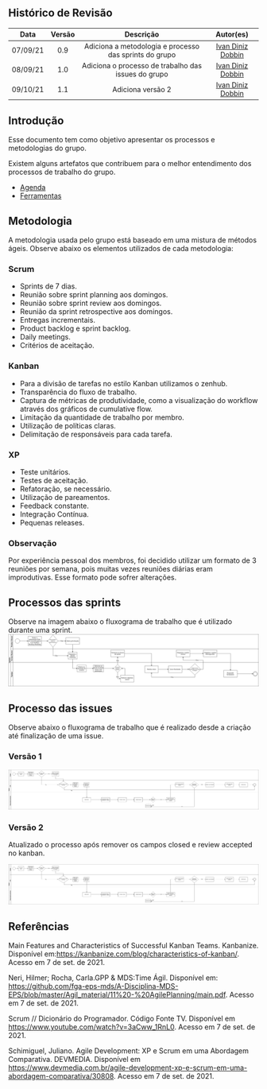 ## Histórico de Revisão
| Data | Versão | Descrição | Autor(es)|
|:----:|:------:|:---------:|:--------:|
| 07/09/21 | 0.9 |  Adiciona a metodologia e processo das sprints do grupo | [Ivan Diniz Dobbin](https://github.com/darmsDD) |
| 08/09/21 | 1.0 |  Adiciona o processo de trabalho das issues do grupo | [Ivan Diniz Dobbin](https://github.com/darmsDD) |
| 09/10/21 | 1.1 | Adiciona versão 2 | [Ivan Diniz Dobbin](https://github.com/darmsDD) |


## Introdução
Esse documento tem como objetivo apresentar os processos e metodologias do grupo.

Existem alguns artefatos que contribuem para o melhor entendimento dos processos de trabalho do grupo.

- [Agenda](agenda.md)
- [Ferramentas](ferramentas.md)

## Metodologia
A metodologia usada pelo grupo está baseado em uma mistura de métodos ágeis. Observe abaixo os elementos utilizados de cada metodologia:

### Scrum
- Sprints de 7 dias.
- Reunião sobre sprint planning aos domingos.
- Reunião sobre sprint review aos domingos.
- Reunião da sprint retrospective aos domingos.
- Entregas incrementais.
- Product backlog e sprint backlog.
- Daily meetings.
- Critérios de aceitação.

### Kanban

- Para a divisão de tarefas no estilo Kanban utilizamos o zenhub.
- Transparência do fluxo de trabalho.
- Captura de métricas de produtividade, como a visualização do workflow através dos gráficos de cumulative flow.
- Limitação da quantidade de trabalho por membro.
- Utilização de políticas claras.
- Delimitação de responsáveis para cada tarefa.

### XP
- Teste unitários.
- Testes de aceitação.
- Refatoração, se necessário.
- Utilização de pareamentos.
- Feedback constante.
- Integração Contínua.
- Pequenas releases.

### Observação
Por experiência pessoal dos membros, foi decidido utilizar um formato de 3 reuniões por semana, pois muitas vezes reuniões diárias eram improdutivas. Esse formato pode sofrer alterações.

## Processos das sprints

Observe na imagem abaixo o fluxograma de trabalho que é utilizado durante uma sprint.
[![](imagens/processoSprint.png)](imagens/processoSprint.png)


## Processo das issues

Observe abaixo o fluxograma de trabalho que é realizado desde a criação até finalização de uma issue.

### Versão 1

[![](imagens/processoIssues.png)](imagens/processoIssues.png)

### Versão 2
Atualizado o processo após remover os campos closed e review accepted no kanban.

[![](imagens/processoIssuesV2.png)](imagens/processoIssuesV2.png)




## Referências

Main Features and Characteristics of Successful Kanban Teams. Kanbanize. Disponível em:<https://kanbanize.com/blog/characteristics-of-kanban/>. Acesso em 7 de set. de 2021.

Neri, Hilmer; Rocha, Carla.GPP & MDS:Time Ágil. Disponível em: <https://github.com/fga-eps-mds/A-Disciplina-MDS-EPS/blob/master/Agil_material/11%20-%20AgilePlanning/main.pdf>. Acesso em 7 de set. de 2021. 


Scrum // Dicionário do Programador. Código Fonte TV. Disponível em <https://www.youtube.com/watch?v=3aCww_1RnL0>.
Acesso em 7 de set. de 2021.

Schimiguel, Juliano. Agile Development: XP e Scrum em uma Abordagem Comparativa. DEVMEDIA. Disponível em <https://www.devmedia.com.br/agile-development-xp-e-scrum-em-uma-abordagem-comparativa/30808>. Acesso em 7 de set. de 2021.


